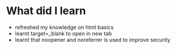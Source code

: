 # What did I learn
- refreshed my knowledge on html basics
- learnt target=_blank to open in new tab
- learnt that noopener and noreferrer is used to improve security